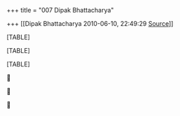 +++
title = "007 Dipak Bhattacharya"

+++
[[Dipak Bhattacharya	2010-06-10, 22:49:29 [Source](https://groups.google.com/g/bvparishat/c/E5gFS_fyngI)]]



[TABLE]

[TABLE]

[TABLE]







